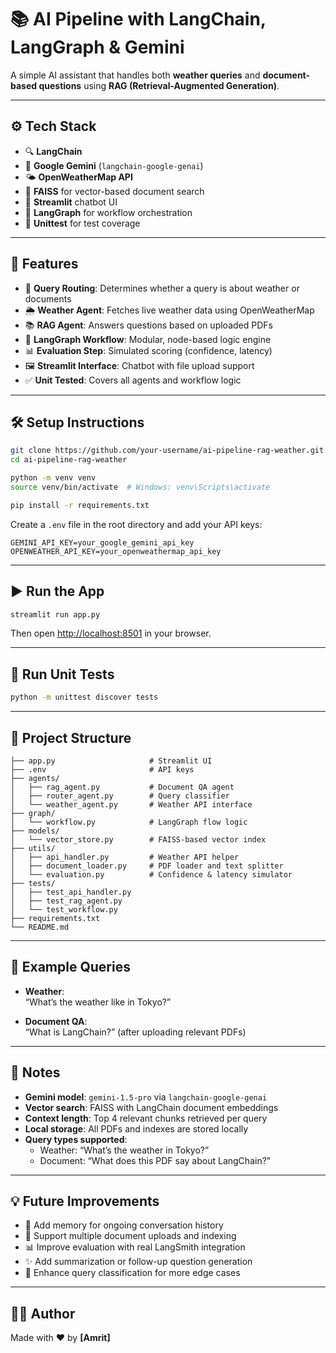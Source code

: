 # 📚 AI Pipeline with LangChain, LangGraph & Gemini

A simple AI assistant that handles both **weather queries** and **document-based questions** using **RAG (Retrieval-Augmented Generation)**.

---

## ⚙️ Tech Stack

- 🔍 **LangChain**
- 🧠 **Google Gemini** (`langchain-google-genai`)
- 🌤️ **OpenWeatherMap API**
- 📄 **FAISS** for vector-based document search
- 💬 **Streamlit** chatbot UI
- 🔁 **LangGraph** for workflow orchestration
- 🧪 **Unittest** for test coverage

---

## 🚀 Features

- 🧭 **Query Routing**: Determines whether a query is about weather or documents
- 🌦 **Weather Agent**: Fetches live weather data using OpenWeatherMap
- 📚 **RAG Agent**: Answers questions based on uploaded PDFs
- 🧱 **LangGraph Workflow**: Modular, node-based logic engine
- 📊 **Evaluation Step**: Simulated scoring (confidence, latency)
- 🖼️ **Streamlit Interface**: Chatbot with file upload support
- ✅ **Unit Tested**: Covers all agents and workflow logic

---

## 🛠️ Setup Instructions

```bash
git clone https://github.com/your-username/ai-pipeline-rag-weather.git
cd ai-pipeline-rag-weather

python -m venv venv
source venv/bin/activate  # Windows: venv\Scripts\activate

pip install -r requirements.txt
```

Create a `.env` file in the root directory and add your API keys:

```env
GEMINI_API_KEY=your_google_gemini_api_key
OPENWEATHER_API_KEY=your_openweathermap_api_key
```

---

## ▶️ Run the App

```bash
streamlit run app.py
```

Then open [http://localhost:8501](http://localhost:8501) in your browser.

---

## 🧪 Run Unit Tests

```bash
python -m unittest discover tests
```

---

## 📁 Project Structure

```
├── app.py                     # Streamlit UI
├── .env                       # API keys
├── agents/
│   ├── rag_agent.py           # Document QA agent
│   ├── router_agent.py        # Query classifier
│   └── weather_agent.py       # Weather API interface
├── graph/
│   └── workflow.py            # LangGraph flow logic
├── models/
│   └── vector_store.py        # FAISS-based vector index
├── utils/
│   ├── api_handler.py         # Weather API helper
│   ├── document_loader.py     # PDF loader and text splitter
│   └── evaluation.py          # Confidence & latency simulator
├── tests/
│   ├── test_api_handler.py
│   ├── test_rag_agent.py
│   └── test_workflow.py
├── requirements.txt
└── README.md
```

---

## 💬 Example Queries

- **Weather**:  
  “What’s the weather like in Tokyo?”

- **Document QA**:  
  “What is LangChain?” (after uploading relevant PDFs)

---

## 📌 Notes

- **Gemini model**: `gemini-1.5-pro` via `langchain-google-genai`
- **Vector search**: FAISS with LangChain document embeddings
- **Context length**: Top 4 relevant chunks retrieved per query
- **Local storage**: All PDFs and indexes are stored locally
- **Query types supported**:
  - Weather: “What’s the weather in Tokyo?”
  - Document: “What does this PDF say about LangChain?”

---

## 💡 Future Improvements

- 💾 Add memory for ongoing conversation history  
- 📁 Support multiple document uploads and indexing  
- 📊 Improve evaluation with real LangSmith integration  
- ✨ Add summarization or follow-up question generation  
- 🧼 Enhance query classification for more edge cases

---

## 👨‍💻 Author

Made with ❤️ by **[Amrit]**
```

